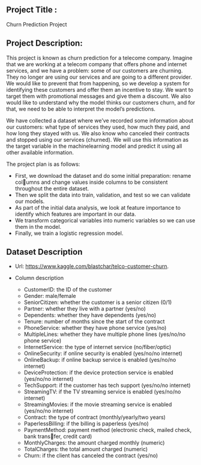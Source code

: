 ## Project Title : 
Churn Prediction Project 

## Project Description: 
This project is known as churn prediction for a telecome company.  Imagine that we are working at a telecom company that offers phone and internet
services, and we have a problem: some of our customers are churning. They no longer are using our services and are going to a different provider. We would like to prevent that from happening, so we develop a system for identifying these customers and offer them an incentive to stay. We want to target them with promotional messages and give them a discount. We also would like to understand why the model thinks our customers churn, and for that, we need to be able to interpret the model’s predictions.
 
We have collected a dataset where we’ve recorded some information about our customers: what type of services they used, how much they paid, and how long they stayed with us. We also know who canceled their contracts and stopped using our services (churned). We will use this information as the target variable in the machinelearning model and predict it using all other available information. 

The project plan is as follows: 
- First, we download the dataset and do some initial preparation: rename columns and change values inside columns to be consistent throughout the entire dataset.
- Then we split the data into train, validation, and test so we can validate our models.
- As part of the initial data analysis, we look at feature importance to identify which features are important in our data.
- We transform categorical variables into numeric variables so we can use them in the model.
- Finally, we train a logistic regression model.

## Dataset Description
- Url:  https://www.kaggle.com/blastchar/telco-customer-churn.

- Column description
    - CustomerID: the ID of the customer
    - Gender: male/female
    - SeniorCitizen: whether the customer is a senior citizen (0/1)
    - Partner: whether they live with a partner (yes/no)
    - Dependents: whether they have dependents (yes/no)
    - Tenure: number of months since the start of the contract
    - PhoneService: whether they have phone service (yes/no)
    - MultipleLines: whether they have multiple phone lines (yes/no/no phone service)
    - InternetService: the type of internet service (no/fiber/optic)
    - OnlineSecurity: if online security is enabled (yes/no/no internet)
    - OnlineBackup: if online backup service is enabled (yes/no/no internet)
    - DeviceProtection: if the device protection service is enabled (yes/no/no internet)
    - TechSupport: if the customer has tech support (yes/no/no internet)
    - StreamingTV: if the TV streaming service is enabled (yes/no/no internet)
    - StreamingMovies: if the movie streaming service is enabled (yes/no/no internet)
    - Contract: the type of contract (monthly/yearly/two years)
    - PaperlessBilling: if the billing is paperless (yes/no)
    - PaymentMethod: payment method (electronic check, mailed check, bank transfer, credit card)
    - MonthlyCharges: the amount charged monthly (numeric)
    - TotalCharges: the total amount charged (numeric)
    - Churn: if the client has canceled the contract (yes/no)

  